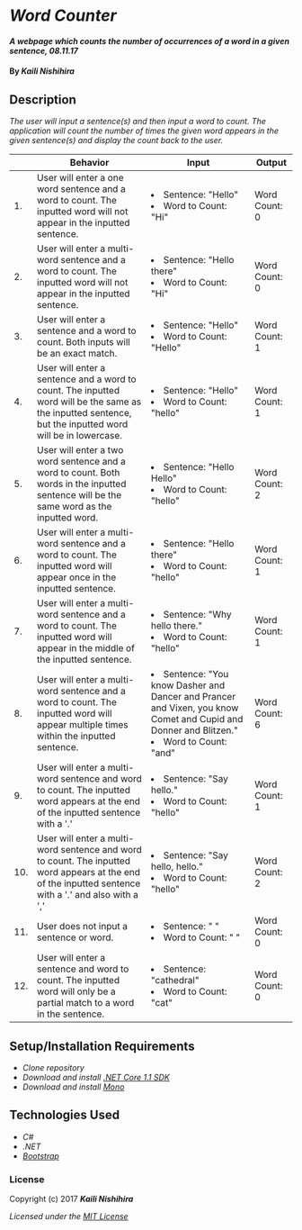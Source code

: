 # _Word Counter_

#### _A webpage which counts the number of occurrences of a word in a given sentence, 08.11.17_

#### By _**Kaili Nishihira**_

## Description

_The user will input a sentence(s) and then input a word to count. The application will count the number of times the given word appears in the given sentence(s) and display the count back to the user._

|| Behavior  | Input  | Output  |
|---|---|---|---|
|1.| User will enter a one word sentence and a word to count. The inputted word will not appear in the inputted sentence.   | <li>Sentence: "Hello"</li><li>Word to Count: "Hi"</li>  | Word Count: 0   |
|2.| User will enter a multi-word sentence and a word to count. The inputted word will not appear in the inputted sentence.   | <li>Sentence: "Hello there"</li><li>Word to Count: "Hi"</li>  | Word Count: 0   |
|3.| User will enter a sentence and a word to count. Both inputs will be an exact match.  | <li>Sentence: "Hello"</li><li>Word to Count: "Hello"</li>| Word Count: 1  |
|4.| User will enter a sentence and a word to count. The inputted word will be the same as the inputted sentence, but the inputted word will be in lowercase.  | <li>Sentence: "Hello"</li><li>Word to Count: "hello"</li>  | Word Count: 1  |
|5.| User will enter a two word sentence and a word to count. Both words in the inputted sentence will be the same word as the inputted word.  | <li>Sentence: "Hello Hello"</li><li>Word to Count: "hello"</li>  | Word Count: 2  |
|6.| User will enter a multi-word sentence and a word to count. The inputted word will appear once in the inputted sentence.   | <li>Sentence: "Hello there"</li><li>Word to Count: "hello"</li>   | Word Count: 1  |
|7.| User will enter a multi-word sentence and a word to count. The inputted word will appear in the middle of the inputted sentence. | <li>Sentence: "Why hello there."</li><li>Word to Count: "hello"</li> | Word Count: 1 |
|8.| User will enter a multi-word sentence and a word to count. The inputted word will appear multiple times within the inputted sentence.   | <li>Sentence: "You know Dasher and Dancer and Prancer and Vixen, you know Comet and Cupid and Donner and Blitzen."</li><li>Word to Count: "and"  | Word Count: 6 |
|9.| User will enter a multi-word sentence and word to count. The inputted word appears at the end of the inputted sentence with a '.'  | <li>Sentence: "Say hello."</li><li>Word to Count: "hello"</li>   | Word Count: 1  |
|10.| User will enter a multi-word sentence and word to count. The inputted word appears at the end of the inputted sentence with a '.' and also with a ',' | <li>Sentence: "Say hello, hello."</li><li>Word to Count: "hello"</li>   | Word Count: 2  |
|11.| User does not input a sentence or word.  | <li>Sentence: " "</li><li>Word to Count: " "</li> | Word Count: 0  |
|12.| User will enter a sentence and word to count. The inputted word will only be a partial match to a word in the sentence. | <li>Sentence: "cathedral"</li><li>Word to Count: "cat"</li> | Word Count: 0  |





## Setup/Installation Requirements

* _Clone repository_
* _Download and install [.NET Core 1.1 SDK](https://www.microsoft.com/net/download/core)_
* _Download and install [Mono](http://www.mono-project.com/download/)_


## Technologies Used
* _C#_
* _.NET_
* _[Bootstrap](http://getbootstrap.com/getting-started/)_

### License

Copyright (c) 2017 **_Kaili Nishihira_**

*Licensed under the [MIT License](https://opensource.org/licenses/MIT)*
